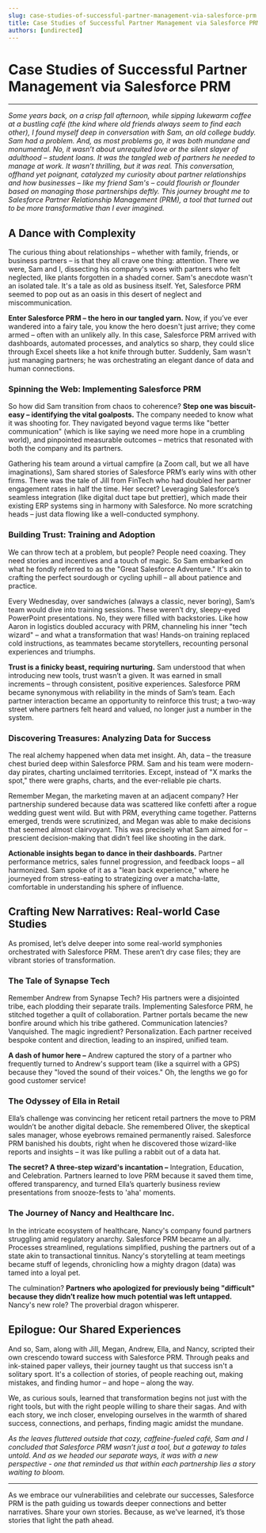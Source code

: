 ```yaml
---
slug: case-studies-of-successful-partner-management-via-salesforce-prm
title: Case Studies of Successful Partner Management via Salesforce PRM
authors: [undirected]
---
```



# Case Studies of Successful Partner Management via Salesforce PRM

---

_Some years back, on a crisp fall afternoon, while sipping lukewarm coffee at a bustling café (the kind where old friends always seem to find each other), I found myself deep in conversation with Sam, an old college buddy. Sam had a problem. And, as most problems go, it was both mundane and monumental. No, it wasn’t about unrequited love or the silent slayer of adulthood – student loans. It was the tangled web of partners he needed to manage at work. It wasn’t thrilling, but it was real. This conversation, offhand yet poignant, catalyzed my curiosity about partner relationships and how businesses – like my friend Sam's – could flourish or flounder based on managing those partnerships deftly. This journey brought me to Salesforce Partner Relationship Management (PRM), a tool that turned out to be more transformative than I ever imagined._

## A Dance with Complexity

The curious thing about relationships – whether with family, friends, or business partners – is that they all crave one thing: attention. There we were, Sam and I, dissecting his company's woes with partners who felt neglected, like plants forgotten in a shaded corner. Sam's anecdote wasn't an isolated tale. It's a tale as old as business itself. Yet, Salesforce PRM seemed to pop out as an oasis in this desert of neglect and miscommunication.

**Enter Salesforce PRM – the hero in our tangled yarn.** Now, if you’ve ever wandered into a fairy tale, you know the hero doesn't just arrive; they come armed – often with an unlikely ally. In this case, Salesforce PRM arrived with dashboards, automated processes, and analytics so sharp, they could slice through Excel sheets like a hot knife through butter. Suddenly, Sam wasn't just managing partners; he was orchestrating an elegant dance of data and human connections.

### Spinning the Web: Implementing Salesforce PRM

So how did Sam transition from chaos to coherence? **Step one was biscuit-easy – identifying the vital goalposts.** The company needed to know what it was shooting for. They navigated beyond vague terms like "better communication" (which is like saying we need more hope in a crumbling world), and pinpointed measurable outcomes – metrics that resonated with both the company and its partners.

Gathering his team around a virtual campfire (a Zoom call, but we all have imaginations), Sam shared stories of Salesforce PRM’s early wins with other firms. There was the tale of Jill from FinTech who had doubled her partner engagement rates in half the time. Her secret? Leveraging Salesforce’s seamless integration (like digital duct tape but prettier), which made their existing ERP systems sing in harmony with Salesforce. No more scratching heads – just data flowing like a well-conducted symphony.

### Building Trust: Training and Adoption

We can throw tech at a problem, but people? People need coaxing. They need stories and incentives and a touch of magic. So Sam embarked on what he fondly referred to as the "Great Salesforce Adventure." It's akin to crafting the perfect sourdough or cycling uphill – all about patience and practice. 

Every Wednesday, over sandwiches (always a classic, never boring), Sam’s team would dive into training sessions. These weren’t dry, sleepy-eyed PowerPoint presentations. No, they were filled with backstories. Like how Aaron in logistics doubled accuracy with PRM, channeling his inner "tech wizard" – and what a transformation that was! Hands-on training replaced cold instructions, as teammates became storytellers, recounting personal experiences and triumphs.

**Trust is a finicky beast, requiring nurturing.** Sam understood that when introducing new tools, trust wasn’t a given. It was earned in small increments – through consistent, positive experiences. Salesforce PRM became synonymous with reliability in the minds of Sam’s team. Each partner interaction became an opportunity to reinforce this trust; a two-way street where partners felt heard and valued, no longer just a number in the system.

### Discovering Treasures: Analyzing Data for Success

The real alchemy happened when data met insight. Ah, data – the treasure chest buried deep within Salesforce PRM. Sam and his team were modern-day pirates, charting unclaimed territories. Except, instead of "X marks the spot," there were graphs, charts, and the ever-reliable pie charts. 

Remember Megan, the marketing maven at an adjacent company? Her partnership sundered because data was scattered like confetti after a rogue wedding guest went wild. But with PRM, everything came together. Patterns emerged, trends were scrutinized, and Megan was able to make decisions that seemed almost clairvoyant. This was precisely what Sam aimed for – prescient decision-making that didn’t feel like shooting in the dark.

**Actionable insights began to dance in their dashboards.** Partner performance metrics, sales funnel progression, and feedback loops – all harmonized. Sam spoke of it as a "lean back experience," where he journeyed from stress-eating to strategizing over a matcha-latte, comfortable in understanding his sphere of influence.

## Crafting New Narratives: Real-world Case Studies

As promised, let’s delve deeper into some real-world symphonies orchestrated with Salesforce PRM. These aren’t dry case files; they are vibrant stories of transformation.

### The Tale of Synapse Tech

Remember Andrew from Synapse Tech? His partners were a disjointed tribe, each plodding their separate trails. Implementing Salesforce PRM, he stitched together a quilt of collaboration. Partner portals became the new bonfire around which his tribe gathered. Communication latencies? Vanquished. The magic ingredient? Personalization. Each partner received bespoke content and direction, leading to an inspired, unified team.

**A dash of humor here –** Andrew captured the story of a partner who frequently turned to Andrew's support team (like a squirrel with a GPS) because they "loved the sound of their voices." Oh, the lengths we go for good customer service!

### The Odyssey of Ella in Retail

Ella’s challenge was convincing her reticent retail partners the move to PRM wouldn’t be another digital debacle. She remembered Oliver, the skeptical sales manager, whose eyebrows remained permanently raised. Salesforce PRM banished his doubts, right when he discovered those wizard-like reports and insights – it was like pulling a rabbit out of a data hat.

**The secret? A three-step wizard's incantation –** Integration, Education, and Celebration. Partners learned to love PRM because it saved them time, offered transparency, and turned Ella’s quarterly business review presentations from snooze-fests to 'aha' moments.

### The Journey of Nancy and Healthcare Inc.

In the intricate ecosystem of healthcare, Nancy's company found partners struggling amid regulatory anarchy. Salesforce PRM became an ally. Processes streamlined, regulations simplified, pushing the partners out of a state akin to transactional tinnitus. Nancy's storytelling at team meetings became stuff of legends, chronicling how a mighty dragon (data) was tamed into a loyal pet.

The culmination? **Partners who apologized for previously being "difficult" because they didn’t realize how much potential was left untapped.** Nancy's new role? The proverbial dragon whisperer.

## Epilogue: Our Shared Experiences

And so, Sam, along with Jill, Megan, Andrew, Ella, and Nancy, scripted their own crescendo toward success with Salesforce PRM. Through peaks and ink-stained paper valleys, their journey taught us that success isn't a solitary sport. It's a collection of stories, of people reaching out, making mistakes, and finding humor – and hope – along the way.

We, as curious souls, learned that transformation begins not just with the right tools, but with the right people willing to share their sagas. And with each story, we inch closer, enveloping ourselves in the warmth of shared success, connections, and perhaps, finding magic amidst the mundane.

_As the leaves fluttered outside that cozy, caffeine-fueled café, Sam and I concluded that Salesforce PRM wasn’t just a tool, but a gateway to tales untold. And as we headed our separate ways, it was with a new perspective - one that reminded us that within each partnership lies a story waiting to bloom._

---

As we embrace our vulnerabilities and celebrate our successes, Salesforce PRM is the path guiding us towards deeper connections and better narratives. Share your own stories. Because, as we've learned, it’s those stories that light the path ahead.